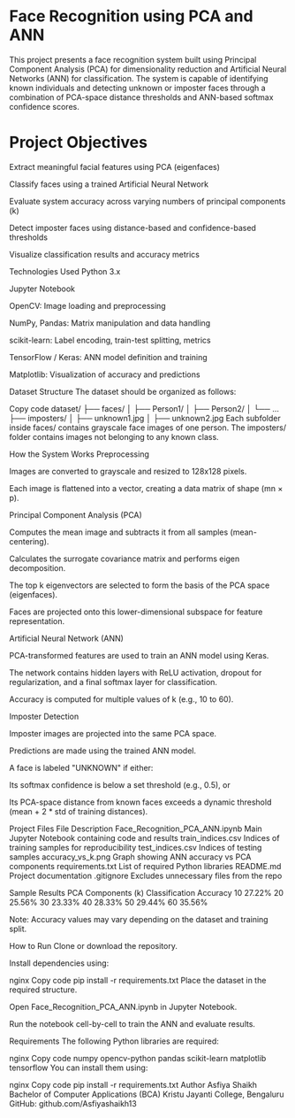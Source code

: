 # Face Recognition using PCA and ANN

This project presents a face recognition system built using Principal Component Analysis (PCA) for dimensionality reduction and Artificial Neural Networks (ANN) for classification. The system is capable of identifying known individuals and detecting unknown or imposter faces through a combination of PCA-space distance thresholds and ANN-based softmax confidence scores.

# Project Objectives
Extract meaningful facial features using PCA (eigenfaces)

Classify faces using a trained Artificial Neural Network

Evaluate system accuracy across varying numbers of principal components (k)

Detect imposter faces using distance-based and confidence-based thresholds

Visualize classification results and accuracy metrics

Technologies Used
Python 3.x

Jupyter Notebook

OpenCV: Image loading and preprocessing

NumPy, Pandas: Matrix manipulation and data handling

scikit-learn: Label encoding, train-test splitting, metrics

TensorFlow / Keras: ANN model definition and training

Matplotlib: Visualization of accuracy and predictions

Dataset Structure
The dataset should be organized as follows:

Copy code
dataset/
├── faces/
│   ├── Person1/
│   ├── Person2/
│   └── ...
├── imposters/
│   ├── unknown1.jpg
│   ├── unknown2.jpg
Each subfolder inside faces/ contains grayscale face images of one person. The imposters/ folder contains images not belonging to any known class.

How the System Works
Preprocessing

Images are converted to grayscale and resized to 128x128 pixels.

Each image is flattened into a vector, creating a data matrix of shape (mn × p).

Principal Component Analysis (PCA)

Computes the mean image and subtracts it from all samples (mean-centering).

Calculates the surrogate covariance matrix and performs eigen decomposition.

The top k eigenvectors are selected to form the basis of the PCA space (eigenfaces).

Faces are projected onto this lower-dimensional subspace for feature representation.

Artificial Neural Network (ANN)

PCA-transformed features are used to train an ANN model using Keras.

The network contains hidden layers with ReLU activation, dropout for regularization, and a final softmax layer for classification.

Accuracy is computed for multiple values of k (e.g., 10 to 60).

Imposter Detection

Imposter images are projected into the same PCA space.

Predictions are made using the trained ANN model.

A face is labeled "UNKNOWN" if either:

Its softmax confidence is below a set threshold (e.g., 0.5), or

Its PCA-space distance from known faces exceeds a dynamic threshold (mean + 2 * std of training distances).

Project Files
File	Description
Face_Recognition_PCA_ANN.ipynb	Main Jupyter Notebook containing code and results
train_indices.csv	Indices of training samples for reproducibility
test_indices.csv	Indices of testing samples
accuracy_vs_k.png	Graph showing ANN accuracy vs PCA components
requirements.txt	List of required Python libraries
README.md	Project documentation
.gitignore	Excludes unnecessary files from the repo

Sample Results
PCA Components (k)	Classification Accuracy
10	27.22%
20	25.56%
30	23.33%
40	28.33%
50	29.44%
60	35.56%

Note: Accuracy values may vary depending on the dataset and training split.

How to Run
Clone or download the repository.

Install dependencies using:

nginx
Copy code
pip install -r requirements.txt
Place the dataset in the required structure.

Open Face_Recognition_PCA_ANN.ipynb in Jupyter Notebook.

Run the notebook cell-by-cell to train the ANN and evaluate results.

Requirements
The following Python libraries are required:

nginx
Copy code
numpy
opencv-python
pandas
scikit-learn
matplotlib
tensorflow
You can install them using:

nginx
Copy code
pip install -r requirements.txt
Author
Asfiya Shaikh
Bachelor of Computer Applications (BCA)
Kristu Jayanti College, Bengaluru
GitHub: github.com/Asfiyashaikh13

